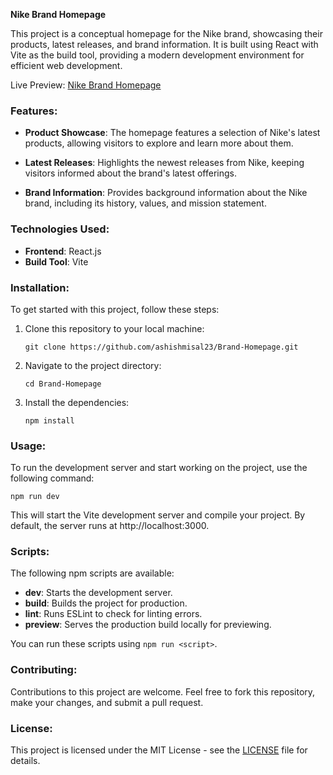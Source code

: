 **Nike Brand Homepage**

This project is a conceptual homepage for the Nike brand, showcasing their products, latest releases, and brand information. It is built using React with Vite as the build tool, providing a modern development environment for efficient web development.

Live Preview: [Nike Brand Homepage](https://brand-website-homepage.vercel.app/)

### Features:

- **Product Showcase**: The homepage features a selection of Nike's latest products, allowing visitors to explore and learn more about them.
  
- **Latest Releases**: Highlights the newest releases from Nike, keeping visitors informed about the brand's latest offerings.
  
- **Brand Information**: Provides background information about the Nike brand, including its history, values, and mission statement.

### Technologies Used:

- **Frontend**: React.js
- **Build Tool**: Vite

### Installation:

To get started with this project, follow these steps:

1. Clone this repository to your local machine:
   ```
   git clone https://github.com/ashishmisal23/Brand-Homepage.git
   ```

2. Navigate to the project directory:
   ```
   cd Brand-Homepage
   ```

3. Install the dependencies:
   ```
   npm install
   ```

### Usage:

To run the development server and start working on the project, use the following command:

```
npm run dev
```

This will start the Vite development server and compile your project. By default, the server runs at http://localhost:3000.

### Scripts:

The following npm scripts are available:

- **dev**: Starts the development server.
- **build**: Builds the project for production.
- **lint**: Runs ESLint to check for linting errors.
- **preview**: Serves the production build locally for previewing.

You can run these scripts using `npm run <script>`.

### Contributing:

Contributions to this project are welcome. Feel free to fork this repository, make your changes, and submit a pull request.

### License:

This project is licensed under the MIT License - see the [LICENSE](https://github.com/ashishmisal23/Brand-Homepage/blob/main/LICENSE) file for details.
